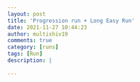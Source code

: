 ```yaml
---
layout: post
title: 'Progression run + Long Easy Run'
date: 2021-11-27 10:44:23
author: multishiv19
comments: true
category: [runs]
tags: [Run]
description: |
    
---
```





<div width='100%' class='strava-embed-placeholder' data-embed-type='activity' data-embed-id='6315195906'></div>
<script src='https://strava-embeds.com/embed.js'></script>
